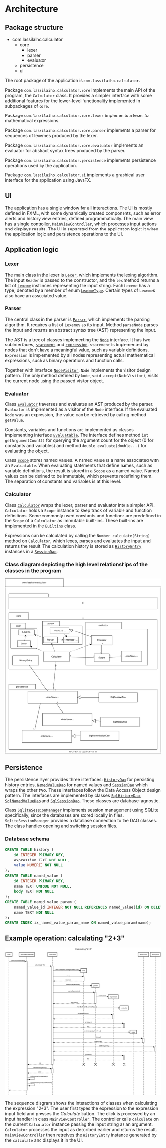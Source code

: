 # Architecture

## Package structure

- com.lassilaiho.calculator
  - core
    - lexer
    - parser
    - evaluator
  - persistence
  - ui

The root package of the application is `com.lassilaiho.calculator`.

Package `com.lassilaiho.calculator.core` implements the main API of the program,
the `Calculator` class. It provides a simpler interface with some additional
features for the lower-level functionality implemented in subpackages of `core`.

Package `com.lassilaiho.calculator.core.lexer` implements a lexer for
mathematical expressions.

Package `com.lassilaiho.calculator.core.parser` implements a parser for
sequences of lexemes produced by the lexer.

Package `com.lassilaiho.calculator.core.evaluator` implements an evaluator for
abstract syntax trees produced by the parser.

Package `com.lassilaiho.calculator.persistence` implements persistence
operations used by the application.

Package `com.lassilaiho.calculator.ui` implements a graphical user interface for
the application using JavaFX.

## UI

The application has a single window for all interactions. The UI is mostly
defined in FXML, with some dynamically created components, such as error alerts
and history view entries, defined programmatically. The main view has a single
controller, [`MainViewController`], which processes input actions and displays
results. The UI is separated from the application logic: it wires the
application logic and persistence operations to the UI.

## Application logic

### Lexer

The main class in the lexer is [`Lexer`], which implements the lexing algorithm.
The input `Reader` is passed to the constructor, and the `lex` method returns a
list of [`Lexeme`] instances representing the input string. Each `Lexeme` has a
type, denoted by a member of enum [`LexemeType`]. Certain types of `Lexeme`s
also have an associated value.

### Parser

The central class in the parser is [`Parser`], which implements the parsing
algorithm. It requires a list of `Lexeme`s as its input. Method `parseNode`
parses the input and returns an abstract syntax tree (AST) representing the
input.

The AST is a tree of classes implementing the [`Node`] interface. It has two
subinterfaces, [`Statement`] and [`Expression`]. `Statement` is implemented by
nodes that don't have a meaningful value, such as variable definitions.
`Expression` is implemented by all nodes representing actual mathematical
expressions, such as binary operations and function calls.

Together with interface [`NodeVisitor`], `Node` implements the visitor design
pattern. The only method defined by `Node`, `void accept(NodeVisitor)`, visits
the current node using the passed visitor object.

### Evaluator

Class [`Evaluator`] traverses and evaluates an AST produced by the parser.
`Evaluator` is implemented as a visitor of the `Node` interface. If the
evaluated `Node` was an expression, the value can be retrieved by calling method
`getValue`.

Constants, variables and functions are implemented as classes implementing
interface [`Evaluatable`]. The interface defines method `int getArgumentCount()`
for querying the argument count for the object (0 for constants and variables)
and method `double evaluate(double...)` for evaluating the object.

Class [`Scope`] stores named values. A named value is a name associated with an
`Evaluatable`. When evaluating statements that define names, such as variable
definitions, the result is stored in a `Scope` as a named value. Named values
can be defined to be immutable, which prevents redefining them. The separation
of constants and variables is at this level.

### Calculator

Class [`Calculator`] wraps the lexer, parser and evaluator into a simpler API.
`Calculator` holds a `Scope` instance to keep track of variable and function
definitions. Some commonly used constants and functions are predefined in the
`Scope` of a `Calculator` as immutable built-ins. These built-ins are
implemented in the [`Builtins`] class.

Expressions can be calculated by calling the `Number calculate(String)` method
on `Calculator`, which lexes, parses and evaluates the input and returns the
result. The calculation history is stored as [`HistoryEntry`] instances in a
[`SessionDao`].

### Class diagram depicting the high level relationships of the classes in the program

![Class diagram](images/class-diagram.svg)

## Persistence

The persistence layer provides three interfaces: [`HistoryDao`] for persisting
history entries, [`NamedValueDao`] for named values and [`SessionDao`] which
wraps the other two. These interfaces follow the Data Access Object design
pattern. The interfaces are implemented by classes [`SqlHistoryDao`],
[`SqlNamedValueDao`] and [`SqlSessionDao`]. These classes are database-agnostic.

Class [`SqliteSessionManager`] implements session management using SQLite
specifically, since the databases are stored locally in files.
`SqliteSessionManager` provides a database connection to the DAO classes. The
class handles opening and switching session files.

### Database schema

```SQL
CREATE TABLE history (
    id INTEGER PRIMARY KEY,
    expression TEXT NOT NULL,
    value NUMERIC NOT NULL
);
CREATE TABLE named_value (
    id INTEGER PRIMARY KEY,
    name TEXT UNIQUE NOT NULL,
    body TEXT NOT NULL
);
CREATE TABLE named_value_param (
    named_value_id INTEGER NOT NULL REFERENCES named_value(id) ON DELETE CASCADE,
    name TEXT NOT NULL
);
CREATE INDEX ix_named_value_param_name ON named_value_param(name);
```

## Example operation: calculating "2+3"

![Calculate diagram](images/calculate-diagram.svg)

The sequence diagram shows the interactions of classes when calculating the
expression "2+3". The user first types the expression to the expression input
field and presses the *Calculate* button. The click is processed by an input
handler in class `MainViewController`. The controller calls `calculate` on the
current `Calculator` instance passing the input string as an argument.
`Calculator` processes the input as described earlier and returns the result.
`MainViewController` then retreives the `HistoryEntry` instance generated by the
`calculate` and displays it in the UI.


<!-- Links -->
[`MainViewController`]: ../src/main/java/com/lassilaiho/calculator/ui/MainViewController.java

[`Lexer`]: ../src/main/java/com/lassilaiho/calculator/core/lexer/Lexer.java
[`Lexeme`]: ../src/main/java/com/lassilaiho/calculator/core/lexer/Lexeme.java
[`LexemeType`]: ../src/main/java/com/lassilaiho/calculator/core/lexer/LexemeType.java

[`Parser`]: ../src/main/java/com/lassilaiho/calculator/core/parser/Parser.java
[`Node`]: ../src/main/java/com/lassilaiho/calculator/core/parser/Node.java
[`Statement`]: ../src/main/java/com/lassilaiho/calculator/core/parser/Statement.java
[`Expression`]: ../src/main/java/com/lassilaiho/calculator/core/parser/Expression.java
[`NodeVisitor`]: ../src/main/java/com/lassilaiho/calculator/core/parser/NodeVisitor.java

[`Evaluator`]: ../src/main/java/com/lassilaiho/calculator/core/evaluator/Evaluator.java
[`Evaluatable`]: ../src/main/java/com/lassilaiho/calculator/core/evaluator/Evaluatable.java
[`Scope`]: ../src/main/java/com/lassilaiho/calculator/core/evaluator/Scope.java

[`Calculator`]: ../src/main/java/com/lassilaiho/calculator/core/Calculator.java
[`Builtins`]: ../src/main/java/com/lassilaiho/calculator/core/Builtins.java
[`HistoryEntry`]: ../src/main/java/com/lassilaiho/calculator/core/HistoryEntry.java

[`HistoryDao`]: ../src/main/java/com/lassilaiho/calculator/persistence/HistoryDao.java
[`NamedValueDao`]: ../src/main/java/com/lassilaiho/calculator/persistence/NamedValueDao.java
[`SessionDao`]: ../src/main/java/com/lassilaiho/calculator/persistence/SessionDao.java
[`SqlHistoryDao`]: ../src/main/java/com/lassilaiho/calculator/persistence/SqlHistoryDao.java
[`SqlNamedValueDao`]: ../src/main/java/com/lassilaiho/calculator/persistence/SqlNamedValueDao.java
[`SqlSessionDao`]: ../src/main/java/com/lassilaiho/calculator/persistence/SqlSessionDao.java
[`SqliteSessionManager`]: ../src/main/java/com/lassilaiho/calculator/persistence/SqliteSessionManager.java
